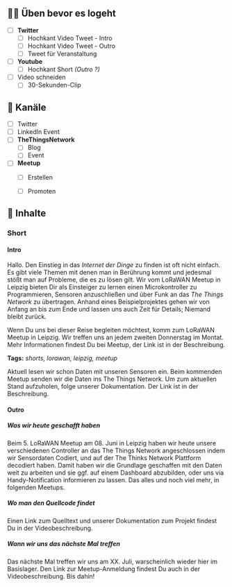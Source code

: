 ## 👩‍💻 Üben bevor es logeht

- [ ] **Twitter**
	- [ ] Hochkant Video Tweet - Intro
	- [ ] Hochkant Video Tweet - Outro
	- [ ] Tweet für Veranstaltung
- [ ] **Youtube**
	- [ ] Hochkant Short *(Outro ?)*
- [ ] Video schneiden
	- [ ] 30-Sekunden-Clip

## 📆 Kanäle

- [ ] Twitter
- [ ] LinkedIn Event
- [ ] **TheThingsNetwork**
	- [ ] Blog
	- [ ] Event
- [ ] **Meetup**
	- [ ] Erstellen
	- [ ] Promoten


## 📸 Inhalte

### Short

#### Intro

Hallo. Den Einstieg in das *Internet der Dinge* zu finden ist oft nicht einfach. Es gibt viele Themen mit denen man in Berührung kommt und jedesmal stößt man auf Probleme, die es zu lösen gilt. Wir vom LoRaWAN Meetup in Leipzig bieten Dir als Einsteiger zu lernen einen Microkontroller zu Programmieren, Sensoren anzuschließen und über Funk an das *The Things Network* zu übertragen. Anhand eines Beispielprojektes gehen wir von Anfang an bis zum Ende und lassen uns auch Zeit für Details; Niemand bleibt zurück.

Wenn Du uns bei dieser Reise begleiten möchtest, komm zum LoRaWAN Meetup in Leipzig. Wir treffen uns an jedem zweiten Donnerstag im Montat. Mehr Informationen findest Du bei Meetup, der Link ist in der Beschreibung.

**Tags:** *shorts, lorawan, leipzig, meetup*


Aktuell lesen wir schon Daten mit unseren Sensoren ein. Beim kommenden Meetup senden wir die Daten ins The Things Network. Um zum aktuellen Stand aufzuholen, folge unserer Dokumentation. Der Link ist in der Beschreibung.


#### Outro

##### Was wir heute geschafft haben

Beim 5. LoRaWAN Meetup am 08. Juni in Leipzig haben wir heute unsere verschiedenen Controller an das The Things Network angeschlossen indem wir Sensordaten Codiert, und auf der The Thinks Network Plattform decodiert haben. Damit haben wir die Grundlage geschaffen mit den Daten weit zu arbeiten und sie ggf. auf einem Dashboard abzubilden, oder uns via Handy-Notification informieren zu lassen. Das alles und noch viel mehr, in folgenden Meetups.

##### Wo man den Quellcode findet

Einen Link zum Quelltext und unserer Dokumentation zum Projekt findest Du in der Videobeschreibung.

##### Wann wir uns das nächste Mal treffen

Das nächste Mal treffen wir uns am XX. Juli, warscheinlich wieder hier im Basislager. Den Link zur Meetup-Anmeldung findest Du auch in der Videobeschreibung. Bis dahin!